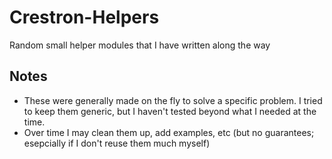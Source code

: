 # Crestron-Helpers

Random small helper modules that I have written along the way

## Notes

- These were generally made on the fly to solve a specific problem. I tried to keep them generic, but I haven't tested beyond what I needed at the time.
- Over time I may clean them up, add examples, etc (but no guarantees; esepcially if I don't reuse them much myself)
